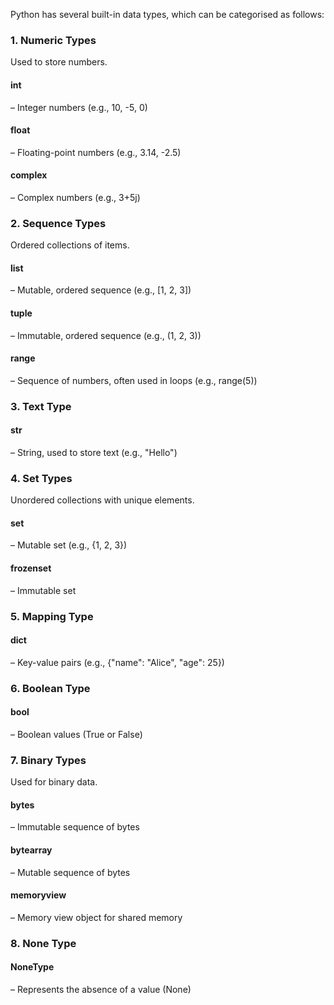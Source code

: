 Python has several built-in data types, which can be categorised as follows:

<h3>1. Numeric Types</h3>

Used to store numbers.

<h4>int</h4> – Integer numbers (e.g., 10, -5, 0)

<h4>float</h4> – Floating-point numbers (e.g., 3.14, -2.5)

<h4>complex</h4> – Complex numbers (e.g., 3+5j)

<h3>2. Sequence Types</h3>

Ordered collections of items.

<h4>list</h4> – Mutable, ordered sequence (e.g., [1, 2, 3])

<h4>tuple</h4> – Immutable, ordered sequence (e.g., (1, 2, 3))

<h4>range</h4> – Sequence of numbers, often used in loops (e.g., range(5))

<h3>3. Text Type</h3>

<h4>str</h4> – String, used to store text (e.g., "Hello")

<h3>4. Set Types</h3>

Unordered collections with unique elements.

<h4>set</h4> – Mutable set (e.g., {1, 2, 3})

<h4>frozenset</h4> – Immutable set

<h3>5. Mapping Type</h3>

<h4>dict</h4> – Key-value pairs (e.g., {"name": "Alice", "age": 25})

<h3>6. Boolean Type</h3>

<h4>bool</h4> – Boolean values (True or False)

<h3>7. Binary Types</h3>

Used for binary data.

<h4>bytes</h4> – Immutable sequence of bytes

<h4>bytearray</h4> – Mutable sequence of bytes

<h4>memoryview</h4> – Memory view object for shared memory

<h3>8. None Type</h3>

<h4>NoneType</h4> – Represents the absence of a value (None)
